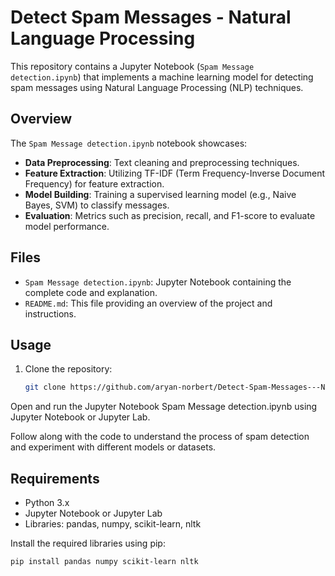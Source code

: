 # Detect Spam Messages - Natural Language Processing

This repository contains a Jupyter Notebook (`Spam Message detection.ipynb`) that implements a machine learning model for detecting spam messages using Natural Language Processing (NLP) techniques.

## Overview

The `Spam Message detection.ipynb` notebook showcases:

- **Data Preprocessing**: Text cleaning and preprocessing techniques.
- **Feature Extraction**: Utilizing TF-IDF (Term Frequency-Inverse Document Frequency) for feature extraction.
- **Model Building**: Training a supervised learning model (e.g., Naive Bayes, SVM) to classify messages.
- **Evaluation**: Metrics such as precision, recall, and F1-score to evaluate model performance.

## Files

- `Spam Message detection.ipynb`: Jupyter Notebook containing the complete code and explanation.
- `README.md`: This file providing an overview of the project and instructions.

## Usage

1. Clone the repository:
   ```bash
   git clone https://github.com/aryan-norbert/Detect-Spam-Messages---Natural-Languague-Processing.git
Open and run the Jupyter Notebook Spam Message detection.ipynb using Jupyter Notebook or Jupyter Lab.

Follow along with the code to understand the process of spam detection and experiment with different models or datasets.

## Requirements

- Python 3.x
- Jupyter Notebook or Jupyter Lab
- Libraries: pandas, numpy, scikit-learn, nltk

Install the required libraries using pip:
```bash
pip install pandas numpy scikit-learn nltk
